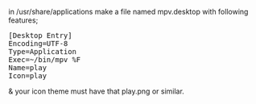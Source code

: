 in /usr/share/applications make a file named mpv.desktop with following features;

<pre>[Desktop Entry]
Encoding=UTF-8
Type=Application
Exec=~/bin/mpv %F
Name=play
Icon=play
</pre>

& your icon theme must have that play.png or similar.